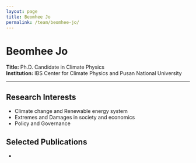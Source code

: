 ```yaml
---
layout: page
title: Beomhee Jo
permalink: /team/beomhee-jo/
---
```


# Beomhee Jo




**Title:** Ph.D. Candidate in Climate Physics  
**Institution:** IBS Center for Climate Physics and Pusan National University  

---

## Research Interests
- Climate change and Renewable energy system
- Extremes and Damages in society and economics
- Policy and Governance


## Selected Publications

- 
